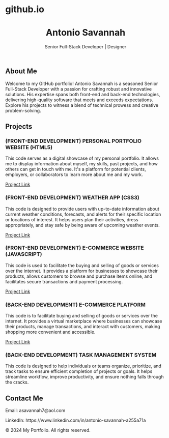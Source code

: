 # github.io
<header>
    <h1>Antonio Savannah</h1>
    <p>Senior Full-Stack Developer | Designer</p>
    <!-- Add any other header content you want -->
</header>

<section id="about">
    <h2>About Me</h2>
    <p>Welcome to my GitHub portfolio! Antonio Savannah is a seasoned Senior Full-Stack Developer with a passion for crafting robust and innovative solutions. His expertise spans both front-end and back-end technologies, delivering high-quality software that meets and exceeds expectations. Explore his projects to witness a blend of technical prowess and creative problem-solving.</p>
</section>

<section id="projects">
    <h2>Projects</h2>
    <!-- List your projects with brief descriptions and links -->
    <div class="project">
        <h3>(FRONT-END DEVELOPMENT) PERSONAL PORTFOLIO WEBSITE (HTML5)</h3>
<p>This code serves as a digital showcase of my personal portfolio. It allows me to display information about myself, my skills, past projects, and how others can get in touch with me. It's a platform for potential clients, employers, or collaborators to learn more about me and my work.</p>
        <a href="#">Project Link</a>
    </div> 
    <h3>(FRONT-END DEVELOPMENT) WEATHER APP (CSS3)</h3> 
<p>This code is designed to provide users with up-to-date information about current weather conditions, forecasts, and alerts for their specific location or locations of interest. It helps users plan their activities, dress appropriately, and stay safe by being aware of upcoming weather events.</p>                               
        <a href="#">Project Link</a> 
     </div>
    <h3>(FRONT-END DEVELOPMENT) E-COMMERCE WEBSITE (JAVASCRIPT)</h3> 
<p>This code is used to facilitate the buying and selling of goods or services over the internet. It provides a platform for businesses to showcase their products, allows customers to browse and purchase items online, and facilitates secure transactions and payment processing.</p>
    <a href="#">Project Link</a>
    </div>  
  <h3>(BACK-END DEVELOPMENT) E-COMMERCE PLATFORM </h3>
<p>This code is to facilitate buying and selling of goods or services over the internet. It provides a virtual marketplace where businesses can showcase their products, manage transactions, and interact with customers, making shopping more convenient and accessible.</P>      
     <a href="#">Project Link</a>
    </div>    
   <h3>(BACK-END DEVELOPMENT) TASK MANAGEMENT SYSTEM</h3> 
<p>This code is designed to help individuals or teams organize, prioritize, and track tasks to ensure efficient completion of projects or goals. It helps streamline workflow, improve productivity, and ensure nothing falls through the cracks.<!-- Add more projects as needed -->
</section>

<section id="contact">
    <h2>Contact Me</h2>
    <p>Email: asavannah7@aol.com</p>
    <p>LinkedIn: https://www.linkedin.com/in/antonio-savannah-a255a71a</p>
    <!-- Add other contact information and links -->
</section>

<footer>
    <p>&copy; 2024 My Portfolio. All rights reserved.</p>
</footer>

<!-- Add your scripts and other body elements here -->
